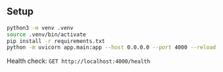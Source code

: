 ## Setup

```bash
python3 -m venv .venv
source .venv/bin/activate
pip install -r requirements.txt
python -m uvicorn app.main:app --host 0.0.0.0 --port 4000 --reload
```

Health check: `GET http://localhost:4000/health`
